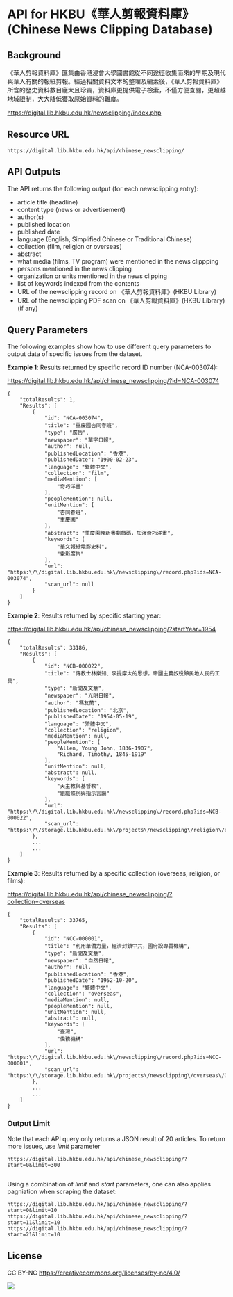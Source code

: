 # API for HKBU《華人剪報資料庫》(Chinese News Clipping Database)

## Background
《華人剪報資料庫》匯集由香港浸會大學圖書館從不同途徑收集而來的早期及現代與華人有關的報紙剪報。經過相關資料文本的整理及編索後，《華人剪報資料庫》所含的歷史資料數目龐大且珍貴，資料庫更提供電子檢索，不僅方便查閱，更超越地域限制，大大降低獲取原始資料的難度。

https://digital.lib.hkbu.edu.hk/newsclipping/index.php


## Resource URL
```
https://digital.lib.hkbu.edu.hk/api/chinese_newsclipping/
```

## API Outputs
 The API returns the following output (for each newsclipping entry):
 - article title (headline)
 - content type (news or advertisement)
 - author(s)
 - published location
 - published date
 - language (English, Simplified Chinese or Traditional Chinese)
 - collection (film, religion or overseas)
 - abstract
 - what media (films, TV program) were mentioned in the news clippping
 - persons mentioned in the news clipping
 - organization or units mentioned in the news clipping
 - list of keywords indexed from the contents
 - URL of the newsclipping record on 《華人剪報資料庫》(HKBU Library) 
 - URL of the newsclipping PDF scan on 《華人剪報資料庫》(HKBU Library) (if any)
 

## Query Parameters
The following examples show how to use different query parameters to output data of specific issues from the dataset.

**Example 1**: Results returned by specific record ID number (NCA-003074):

https://digital.lib.hkbu.edu.hk/api/chinese_newsclipping/?id=NCA-003074
```
{
    "totalResults": 1,
    "Results": [
        {
            "id": "NCA-003074",
            "title": "重慶園杏同春班",
            "type": "廣告",
            "newspaper": "華字日報",
            "author": null,
            "publishedLocation": "香港",
            "publishedDate": "1900-02-23",
            "language": "繁體中文",
            "collection": "film",
            "mediaMention": [
                "奇巧洋畫"
            ],
            "peopleMention": null,
            "unitMention": [
                "杏同春班",
                "重慶園"
            ],
            "abstract": "重慶園換新粵劇戲碼，加演奇巧洋畫",
            "keywords": [
                "華文報紙電影史料",
                "電影廣告"
            ],
            "url": "https:\/\/digital.lib.hkbu.edu.hk\/newsclipping\/record.php?ids=NCA-003074",
            "scan_url": null
        }
    ]
}
```

**Example 2**: Results returned by specific starting year:

https://digital.lib.hkbu.edu.hk/api/chinese_newsclipping/?startYear=1954
```
{
    "totalResults": 33186,
    "Results": [
        {
            "id": "NCB-000022",
            "title": "傳教士林樂知、李提摩太的思想，帝國主義奴役殖民地人民的工具",
            "type": "新聞及文章",
            "newspaper": "光明日報",
            "author": "馮友蘭",
            "publishedLocation": "北京",
            "publishedDate": "1954-05-19",
            "language": "繁體中文",
            "collection": "religion",
            "mediaMention": null,
            "peopleMention": [
                "Allen, Young John, 1836-1907",
                "Richard, Timothy, 1845-1919"
            ],
            "unitMention": null,
            "abstract": null,
            "keywords": [
                "天主教與基督教",
                "組織條例與指示言論"
            ],
            "url": "https:\/\/digital.lib.hkbu.edu.hk\/newsclipping\/record.php?ids=NCB-000022",
            "scan_url": "https:\/\/storage.lib.hkbu.edu.hk\/projects\/newsclipping\/religion\/er00047m.pdf"
        },
        ...
        ...
    ]
}
```

**Example 3**: Results returned by a specific collection (overseas, religion, or films):

https://digital.lib.hkbu.edu.hk/api/chinese_newsclipping/?collection=overseas
```
{
    "totalResults": 33765,
    "Results": [
        {
            "id": "NCC-000001",
            "title": "利用華僑力量，經濟封鎖中共，國府設專責機構",
            "type": "新聞及文章",
            "newspaper": "自然日報",
            "author": null,
            "publishedLocation": "香港",
            "publishedDate": "1952-10-20",
            "language": "繁體中文",
            "collection": "overseas",
            "mediaMention": null,
            "peopleMention": null,
            "unitMention": null,
            "abstract": null,
            "keywords": [
                "臺灣",
                "僑務機構"
            ],
            "url": "https:\/\/digital.lib.hkbu.edu.hk\/newsclipping\/record.php?ids=NCC-000001",
            "scan_url": "https:\/\/storage.lib.hkbu.edu.hk\/projects\/newsclipping\/overseas\/00000008.pdf"
        },
        ...
        ...
    ]
}
```






### Output Limit
Note that each API query only returns a JSON result of 20 articles. To return more issues, use *limit* parameter
```
https://digital.lib.hkbu.edu.hk/api/chinese_newsclipping/?start=0&limit=300


```

Using a combination of *limit* and *start* parameters, one can also applies pagniation when scraping the dataset:
```
https://digital.lib.hkbu.edu.hk/api/chinese_newsclipping/?start=0&limit=10
https://digital.lib.hkbu.edu.hk/api/chinese_newsclipping/?start=11&limit=10
https://digital.lib.hkbu.edu.hk/api/chinese_newsclipping/?start=21&limit=10
```

## License
CC BY-NC
https://creativecommons.org/licenses/by-nc/4.0/

![](https://mirrors.creativecommons.org/presskit/buttons/88x31/png/by-nc.png)


